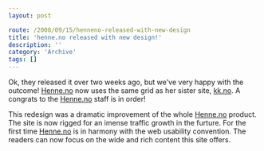 ```yaml
---
layout: post

route: /2008/09/15/henneno-released-with-new-design
title: 'henne.no released with new design!'
description: ''
category: 'Archive'
tags: []
---
```


Ok, they released it over two weeks ago, but we've very happy with the outcome!
<a class="ph" target="_blank" rel="noopener noreferrer" href="http://www.henne.no">Henne.no</a>
now uses the same grid as her sister site,
<a class="ph" target="_blank" rel="noopener noreferrer" href="http://www.kk.no">kk.no</a>.
A congrats to the
<a class="ph" target="_blank" rel="noopener noreferrer" href="http://www.henne.no">Henne.no</a>
staff is in order!

This redesign was a dramatic improvement of the whole
<a class="ph" target="_blank" rel="noopener noreferrer" href="http://www.henne.no">Henne.no</a>
product. The site is now rigged for an imense traffic growth in the furture. For
the first time
<a class="ph" target="_blank" rel="noopener noreferrer" href="http://www.henne.no">Henne.no</a>
is in harmony with the web usability convention. The readers can now focus on
the wide and rich content this site offers.
